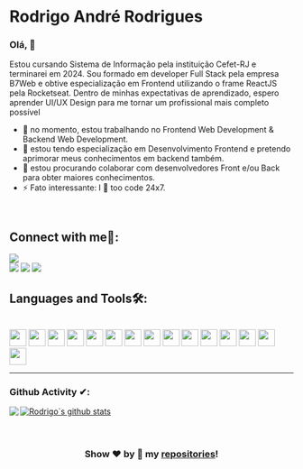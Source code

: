# Rodrigo André Rodrigues

### Olá, 👊
Estou cursando Sistema de Informação pela instituição Cefet-RJ e terminarei em 2024.
Sou formado em developer Full Stack pela empresa B7Web e obtive especialização em Frontend utilizando o frame ReactJS pela Rocketseat.
Dentro de minhas expectativas de aprendizado, espero aprender UI/UX Design para me tornar um profissional mais completo possível


-	🔭 no momento, estou trabalhando no Frontend Web Development & Backend Web Development.
-	🌱 estou tendo especialização em Desenvolvimento Frontend e pretendo aprimorar meus conhecimentos em backend também.
-	👯 estou procurando colaborar com desenvolvedores Front e/ou Back para obter maiores conhecimentos.
-	⚡ Fato interessante: I 💖 too code 24x7.


<br/>


## Connect with me🤝: 
 
[<img src="https://img.shields.io/badge/GitHub-100000?style=for-the-badge&logo=github&logoColor=white" />](https://github.com/Rodrigo-A-Rodrigues)  
[<img src="https://img.shields.io/badge/LinkedIn-0077B5?style=for-the-badge&logo=linkedin&logoColor=white" />](https://www.linkedin.com/in/rodrigo-rodrigues-93239a175/) 
[<img src="https://img.shields.io/badge/Instagram-E4405F?style=for-the-badge&logo=instagram&logoColor=white" />](https://www.instagram.com/rodrigo.easyweb/) 
[<img src="https://img.shields.io/badge/Facebook-1877F2?style=for-the-badge&logo=facebook&logoColor=white" />](https://www.facebook.com/easyweb.rodrigo)
<br/>




## Languages and Tools🛠:
<br/>
<code><img height="30" src="https://img.shields.io/badge/HTML5-E34F26?style=for-the-badge&logo=html5&logoColor=white"></code>
<code><img height="30" src="https://img.shields.io/badge/CSS3-1572B6?style=for-the-badge&logo=css3&logoColor=white"></code>
<code><img height="30" src="https://img.shields.io/badge/JavaScript-F7DF1E?style=for-the-badge&logo=javascript&logoColor=black"></code>
<code><img height="30" src="https://img.shields.io/badge/TypeScript-007ACC?style=for-the-badge&logo=typescript&logoColor=white"></code>
<code><img height="30" src="https://img.shields.io/badge/MongoDB-4EA94B?style=for-the-badge&logo=mongodb&logoColor=white"></code> 
<code><img height="30" src="https://img.shields.io/badge/Node.js-43853D?style=for-the-badge&logo=node-dot-js&logoColor=white"></code>
<code><img height="30" src="https://img.shields.io/badge/React-20232A?style=for-the-badge&logo=react&logoColor=61DAFB"></code>
<code><img height="30" src="https://img.shields.io/badge/Vue.js-35495E?style=for-the-badge&logo=vue-dot-js&logoColor=4FC08D"></code>
<code><img height="30" src="https://img.shields.io/badge/Tailwind_CSS-38B2AC?style=for-the-badge&logo=tailwind-css&logoColor=white"></code>
<code><img height="30" src="https://img.shields.io/badge/Chakra--UI-319795?style=for-the-badge&logo=chakra-ui&logoColor=white"></code>
<code><img height="30" src="https://img.shields.io/badge/Docker-2CA5E0?style=for-the-badge&logo=docker&logoColor=white"></code>
<code><img height="30" src="https://img.shields.io/badge/next.js-000000?style=for-the-badge&logo=next-dot-js&logoColor=white"></code>
<code><img height="30" src="https://img.shields.io/badge/Git-F05032?style=for-the-badge&logo=git&logoColor=white"></code>
<code><img height="30" src="https://img.shields.io/badge/Heroku-430098?style=for-the-badge&logo=heroku&logoColor=white"></code>
<code><img height="30" src="https://upload.wikimedia.org/wikipedia/commons/thumb/9/9a/Visual_Studio_Code_1.35_icon.svg/1024px-Visual_Studio_Code_1.35_icon.svg.png"></code>

---

### Github Activity ✔:

<a href="https://github.com/Rodrigo-A-Rodrigues">
  <img align="left" src="https://github-readme-stats.vercel.app/api/top-langs/?username=Rodrigo-A-Rodrigues&theme=tokyonight" />
</a>

<a href="https://github.com/Rodrigo-A-Rodrigues">
 <img align="center" src="https://github-readme-stats.vercel.app/api?username=Rodrigo-A-Rodrigues&show_icons=true&theme=tokyonight&line_height=27" alt="Rodrigo`s github stats"/>
</a>

<br/>
<br/>
<br/>

<div align="center">
  

### Show ❤️ by 🌟 my [repositories](https://github.com/Rodrigo-A-Rodrigues?tab=repositories)!

</div>
